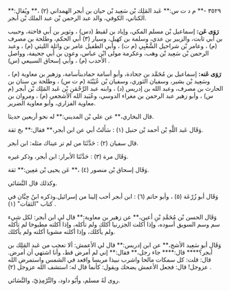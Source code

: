 ٣٥٢٩ -** م د ت س:** عَبد المَلِك بْن سَعِيد بْن حيان بن أبجر الهمداني (٢) ،** ويُقال:** الكناني، الكوفي، والد عبد الرحمن بْن عبد الملك بْن أبجر.

**رَوَى عَن:** إسماعيل بْن مسلم المكي، وإياد بن لقيط (دس) ، وثوير بن أَبي فاختة، وحبيب بن أَبي ثابت، والزبير بن عدي، وسلمة بن كهيل، وسيار (٣) أبي الحكم، وطلحة بن مصرف (م) ، وعامر بْن شراحيل الشَّعْبِي (م ت) ، وأبي الطفيل عامر بن واثلة الليثي (م) ، وعبد الرحمن بْن سَعِيد بْن وهب، وعكرمة مولى ابْن عباس، وعون بن أَبي جحيفة، وواصل الأحدب (م) ، وأبي إسحاق السبيعي (س) .

**رَوَى عَنه:** إسماعيل بن مُحَمَّد بن جحادة، وأبو أسامة حمادبنأسامة، وزهير بن معاوية (م) ، وسَعِيد بْن بشير، وسفيان الثوري، وسفيان بْن عُيَيْنَة (م ت س) ، وطلحة بن سنان بن الحارث بن مصرف، وعبد الله بن إدريس (د) ، وابنه عبد الرَّحْمَنِ بْن عَبد المَلِك بْن أبجر (م س) ، وأبو زهير عبد الرحمن بن مغراء الدوسي، وعُبَيد الله الأشجعي (م) ، ومروان بن معاوية الفزاري، وأبو معاوية الضرير.

قال البخاري،** عن علي بْن المديني:** له نحو أربعين حديثا.

وَقَال عَبد اللَّهِ بْن أحمد بْن حنبل (١) : سَأَلتُ أبي عن ابن أبجر،** فقال:** بخ ثقة.

قال سفيان (٢) : حَدَّثَنَا من لم تر عيناك مثله: ابن أبجر.

وَقَال مرة (٣) : حَدَّثَنَا الأبرار: ابن أبجر، وذكر غيره.

وَقَال إسحاق بْن منصور (٤) ،** عَن يحيى بْن مَعِين:** ثقة.

وكذلك قال النَّسَائي.

وَقَال أبو زُرْعَة (٥) ، وأبو حاتم (٦) : ابن أبجر أحب إلينا من إسرائيل.وذكره ابنُ حِبَّان في كتاب "الثقات" (١) .

وَقَال الحسن بْن مُحَمَّدِ بْنِ أعين،** عن زهير بن معاوية:** قال لي ابن أبجر: لكل شيء سم وسم السويق أسوده، وإذا أكلت الجزرنيا أكلك ولم تأكله، وإذا أكلته مطبوخا لم تأكله ولم يأكلك، وإذا أكلته مشويا أكلته ولم يأكلك.

وَقَال أبو سَعِيد الأشج،** عن ابن إدريس:** قال لي الأعمش: ألا تعجب من عَبد المَلِك بن أبجر؟**** قال:**** جاء رجل،** فقال:** إني لم أمرض قط، وأنا اشتهي أن أمرض. قال: قلت: كل سمكات مالحا واشرب نبيذا مريسا واقعد في الشمس واستمرض الله عزوجل! قال: فجعل الأعمش يضحك ويقول: كأنما قال له: استشف الله عزوجل (٢) .

روى لَهُ مسلم، وأَبُو داود، والتِّرْمِذِيّ، والنَّسَائي.